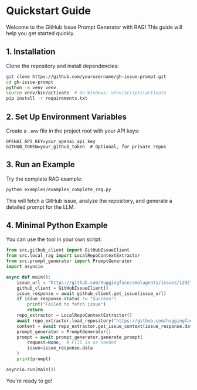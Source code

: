 # Quickstart Guide

Welcome to the GitHub Issue Prompt Generator with RAG! This guide will help you get started quickly.

## 1. Installation

Clone the repository and install dependencies:

```bash
git clone https://github.com/yourusername/gh-issue-prompt.git
cd gh-issue-prompt
python -m venv venv
source venv/bin/activate  # On Windows: venv\Scripts\activate
pip install -r requirements.txt
```

## 2. Set Up Environment Variables

Create a `.env` file in the project root with your API keys:

```
OPENAI_API_KEY=your_openai_api_key
GITHUB_TOKEN=your_github_token  # Optional, for private repos
```

## 3. Run an Example

Try the complete RAG example:

```bash
python examples/examples_complete_rag.py
```

This will fetch a GitHub issue, analyze the repository, and generate a detailed prompt for the LLM.

## 4. Minimal Python Example

You can use the tool in your own script:

```python
from src.github_client import GitHubIssueClient
from src.local_rag import LocalRepoContextExtractor
from src.prompt_generator import PromptGenerator
import asyncio

async def main():
    issue_url = "https://github.com/huggingface/smolagents/issues/1292"
    github_client = GitHubIssueClient()
    issue_response = await github_client.get_issue(issue_url)
    if issue_response.status != "success":
        print("Failed to fetch issue")
        return
    repo_extractor = LocalRepoContextExtractor()
    await repo_extractor.load_repository("https://github.com/huggingface/smolagents.git")
    context = await repo_extractor.get_issue_context(issue_response.data.title, issue_response.data.body)
    prompt_generator = PromptGenerator()
    prompt = await prompt_generator.generate_prompt(
        request=None,  # Fill in as needed
        issue=issue_response.data
    )
    print(prompt)

asyncio.run(main())
```

You're ready to go! 